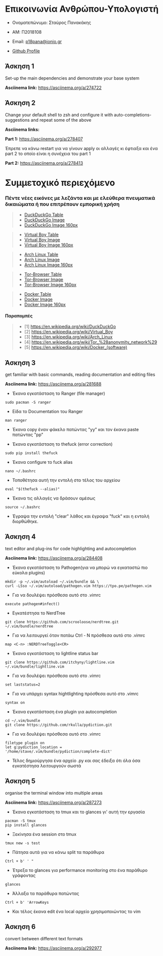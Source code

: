 # Επικοινωνία Ανθρώπου-Υπολογιστή

- Ονοματεπώνυμο: Σταύρος Πανακάκης 

- ΑΜ: Π2018108

- Email: p18pana@ionio.gr

- [Github Profile](https://github.com/Stavrospanakakis)

## Άσκηση 1

Set-up the main dependencies and demonstrate your base system

**Asciinema link:**
https://asciinema.org/a/274722

## Άσκηση 2

Change your default shell to zsh and configure it with auto-completions-suggestions and repeat some of the above

**Asciinema links:**

**Part 1:**
https://asciinema.org/a/278407

Έπρεπε να κάνω restart για να γίνουν apply οι αλλαγές κι έφτιαξα και ένα part 2 το οποίο είναι η συνέχεια του part 1

**Part 2:**
https://asciinema.org/a/278413

# Συμμετοχικό περιεχόμενο

### Πέντε νέες εικόνες με λεζάντα και με ελεύθερα πνευματικά δικαιώματα ή που επιτρέπουν εμπορική χρήση

> - [DuckDuckGo Table](https://github.com/Stavrospanakakis/gr/blob/gh-pages/_gallery/duckduckgo.md)
> - [DuckDuckGo Image](https://github.com/Stavrospanakakis/gr/blob/gh-pages/images/duckduckgo.jpg)
> - [DuckDuckGo Image 160px](https://github.com/Stavrospanakakis/gr/blob/gh-pages/images/duckduckgo-thumb.jpg)


> - [Virtual Boy Table](https://github.com/Stavrospanakakis/gr/blob/gh-pages/_gallery/virtual-boy.md)
> - [Virtual Boy Image](https://github.com/Stavrospanakakis/gr/blob/gh-pages/images/virtual-boy.jpg)
> - [Virtual Boy Image 160px](https://github.com/Stavrospanakakis/gr/blob/gh-pages/images/virtual-boy-thumb.jpg)


> - [Arch Linux Table](https://github.com/Stavrospanakakis/gr/blob/gh-pages/_gallery/arch-linux.md)
> - [Arch Linux Image](https://github.com/Stavrospanakakis/gr/blob/gh-pages/images/arch-linux.png)
> - [Arch Linux Image 160px](https://github.com/Stavrospanakakis/gr/blob/gh-pages/images/arch-linux-thumb.png)


> - [Tor-Browser Table](https://github.com/Stavrospanakakis/gr/blob/gh-pages/_gallery/tor-browser.md)
> - [Tor-Browser Image](https://github.com/Stavrospanakakis/gr/blob/gh-pages/images/tor-browser.png)
> - [Tor-Browser Image 160px](https://github.com/Stavrospanakakis/gr/blob/gh-pages/images/tor-browser-thumb.png)


> - [Docker Table](https://github.com/Stavrospanakakis/gr/blob/gh-pages/_gallery/docker.md)
> - [Docker Image](https://github.com/Stavrospanakakis/gr/blob/gh-pages/images/docker.png)
> - [Docker Image 160px](https://github.com/Stavrospanakakis/gr/blob/gh-pages/images/docker-thumb.png)

#### **Παραπομπές**

> - [1] https://en.wikipedia.org/wiki/DuckDuckGo
> - [2] https://en.wikipedia.org/wiki/Virtual_Boy
> - [3] https://en.wikipedia.org/wiki/Arch_Linux
> - [4] https://en.wikipedia.org/wiki/Tor_%28anonymity_network%29
> - [5] https://en.wikipedia.org/wiki/Docker_(software)

## Άσκηση 3

get familiar with basic commands, reading documentation and editing files

**Asciinema link:**
https://asciinema.org/a/281688

- Έκανα εγκατάσταση το Ranger (file manager)
```
sudo pacman -S ranger
```
- Είδα το Documentation του Ranger 
```
man ranger
```
- Έκανα copy έναν φάκελο πατώντας "yy" και τον έκανα paste πατώντας "pp"


- Έκανα εγκατάσταση το thefuck (error correction)
```
sudo pip install thefuck
```
- Έκανα configure το fuck alias
```
nano ~/.bashrc
```
- Τοποθέτησα αυτή την εντολή στο τέλος του αρχείου
```
eval "$(thefuck --alias)"
```
- Έκανα τις αλλαγές να δράσουν αμέσως
```
source ~/.bashrc
```
- Έγραψα την εντολή "clear" λάθος και έγραψα "fuck" και η εντολή διορθώθηκε.

## Άσκηση 4

text editor and plug-ins for code highlighting and autocompletion

**Asciinema link:**
https://asciinema.org/a/284408

- Έκανα εγκατάσταση το Pathogen(για να μπορώ να εγκαταστώ πιο εύκολα plugins)
```
mkdir -p ~/.vim/autoload ~/.vim/bundle && \
curl -LSso ~/.vim/autoload/pathogen.vim https://tpo.pe/pathogen.vim
```
- Για να δουλέψει πρόσθεσα αυτό στο .vimrc
```
execute pathogen#infect()
```
- Εγκατέστησα το NerdTree
```
git clone https://github.com/scrooloose/nerdtree.git ~/.vim/bundle/nerdtree
```
- Για να λειτουργεί όταν πατάω Ctrl - N πρόσθεσα αυτό στο .vimrc
```
map <C-n> :NERDTreeToggle<CR>
```
- Έκανα εγκατάσταση το lightline status bar
```
git clone https://github.com/itchyny/lightline.vim ~/.vim/bundle/lightline.vim
```
- Για να δουλέψει πρόσθεσα αυτό στο .vimrc
```
set laststatus=2
```
- Για να υπάρχει syntax hightlighting πρόσθεσα αυτό στο .vimrc
```
syntax on
```
- Έκανα εγκατάσταση ένα plugin για autocompletion
```
cd ~/.vim/bundle
git clone https://github.com/rkulla/pydiction.git
```
- Για να δουλέψει πρόσθεσα αυτό στο .vimrc
```
filetype plugin on
let g:pydiction_location = '/home/stave/.vim/bundle/pydiction/complete-dict'
```
- Τέλος δημιούργησα ένα αρχείο .py και σας έδειξα ότι όλα όσα εγκατέστησα λειτουργούν σωστά

## Άσκηση 5

organise the terminal window into multiple areas

**Asciinema link:**
https://asciinema.org/a/287273

- Έκανα εγκατάσταση το tmux και το glances γι' αυτή την εργασία
```
pacman -S tmux
pip install glances
```
- Ξεκίνησα ένα session στο tmux
```
tmux new -s test
```
- Πάτησα αυτά για να κάνω split τα παράθυρα
```
Ctrl + b' ' "
```
- Έτρεξα το glances για performance monitoring στο ένα παράθυρο γράφοντας
```
glances
```
- Άλλαξα τα παράθυρα πατώντας
```
Ctrl + b' 'ArrowKeys
```
- Και τέλος έκανα edit ένα local αρχείο χρησιμοποιώντας το vim 

## Άσκηση 6

convert between different text formats

**Asciinema link:**
https://asciinema.org/a/292977
